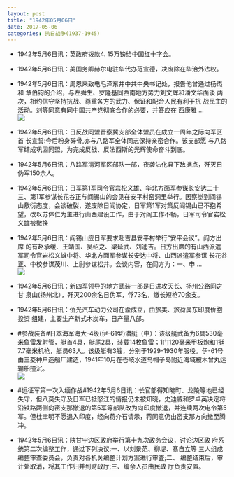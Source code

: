```yaml
---
layout: post
title: "1942年05月06日"
date: 2017-05-06
categories: 抗日战争(1937-1945)
---
```


<meta name="referrer" content="no-referrer" />

- 1942年5月6日讯：英政府拨款4. 15万镑给中国红十字会。 

- 1942年5月6日讯：美国务卿赫尔电驻华代办范宣德，决废除在华治外法权。 

- 1942年5月6日讯：周恩来致电毛泽东并中共中央书记处，报告他曾通过杨杰和 章伯钧的介绍，与左舜生、罗隆基同西南地方势力刘文辉和潘文华面谈 两次，相约信守坚持抗战、尊重各方的武力、保证和配合人民有利于抗 战民主的活动。刘等同意有同中国共产党彻底合作的必要，并答应在 西康雅 ... <br/><img src="https://wx4.sinaimg.cn/large/aca367d8ly1ffbxxgbj4rj20c80bx74f.jpg" />

- 1942年5月6日讯：日反战同盟晋察冀支部全体盟员在成立一周年之际向军区首 长宣誓:今后粉身碎骨,亦与八路军全体同志保持亲密合作。该支部愿 与八路军结成巩固同盟，为完成反战、反法西斯的光辉使命奋斗到底。 

- 1942年5月6日讯：八路军清河军区部队一部，夜袭沾化县下敌据点，歼灭日伪军150余人。 

- 1942年5月6日讯：日军第1军司令官岩松义雄、华北方面军参谋长安达二十三、第1军参谋长花谷正与阎锡山的会见在安平村窑洞里举行。因察觉到阎锡山敷衍态度，会谈破裂，遂废除日阎协定，日军第1军对策反阎锡山已不抱希望，改以苏体仁为主进行山西建设工作，由于对阎工作不畅，日军司令官岩松义雄被撤换 

- 1942年5月6日讯：阎锡山应日军要求赴吉县安平村举行“安平会议”。阎方出席 的有赵承缓、王靖国、吴绍之、梁延武、刘迪吉。日方出席的有山西派遣 军司令官岩松义雄中将、华北方面军参谋长安达中将、山西派遣军参谋 长花谷正、中校参谋茂川、上尉参谋松井。会谈内容，在阎方为：一、申 ... <br/><img src="https://wx4.sinaimg.cn/large/aca367d8ly1ffbj6rnghcj20c80hr74n.jpg" />

- 1942年5月6日讯：新四军领导的地方武装一部是日进攻天长、扬州公路间之甘 泉山(扬州北），歼灭200余名日伪军，俘73名，缴长短枪70余支。 

- 1942年5月6日讯：侨光汽车动力公司在渝成立，由旅美、旅荷属东印度侨胞投资 组建，主要生产新式木炭车，日产量八部。 

- #参战装备#日本海军海大-4级(伊-61型)潜艇（中）：该级艇武备为6具530毫米鱼雷发射管，艇首4具，艇尾2具，装载14枚鱼雷；1门120毫米甲板炮和1挺7.7毫米机枪，艇员63人。该级艇有3艘，分别于1929-1930年服役。伊-61号由三菱神户造船厂建造，1941年10月在壱岐水道乌帽子岛附近海域被木曾丸运输船撞沉。 <br/><img src="https://wx4.sinaimg.cn/large/aca367d8ly1ffbeuljuslj20go0b4wg2.jpg" />

- #远征军第一次入缅作战#1942年5月6日讯：长官部得知畹町、龙陵等地已经失守，但八莫失守及日军已抵怒江的情报仍未被知晓，史迪威和罗卓英决定将沿铁路两侧向密支那撤退的第5军等部队改为向印度撤退，并连续两次电令第5军。但杜聿明不愿退入印度，经向蒋介石请示，蒋同意仍由密支那方向撤至腾冲。 

- 1942年5月6日讯：陕甘宁边区政府举行第十九次政务会议，讨论边区政 府系统第二次编整工作，通过下列决议:一、以刘景范、柳堤、髙自立等 三人组成编整审查委员会，负责对各机关编整计划方案进行审査;二、 编整结束后，审计处取消，将其工作归并到财政厅;三、编余人员由民政 厅负责安置。 

